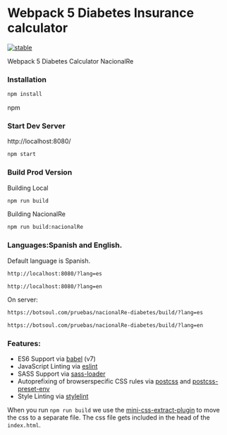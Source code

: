 # Webpack 5 Diabetes Insurance calculator

[![stable](http://badges.github.io/stability-badges/dist/stable.svg)](http://github.com/badges/stability-badges)

Webpack 5 Diabetes Calculator NacionalRe

### Installation

```sh
npm install
```

npm

### Start Dev Server

http://localhost:8080/

```sh
npm start
```

### Build Prod Version

Building Local
```sh
npm run build
```

Building NacionalRe
```sh
npm run build:nacionalRe
```

### Languages:Spanish and English.

Default language is Spanish.

```sh
http://localhost:8080/?lang=es
```

```sh
http://localhost:8080/?lang=en
```

On server:

```sh
https://botsoul.com/pruebas/nacionalRe-diabetes/build/?lang=es
```

```sh
https://botsoul.com/pruebas/nacionalRe-diabetes/build/?lang=en
```


### Features:

- ES6 Support via [babel](https://babeljs.io/) (v7)
- JavaScript Linting via [eslint](https://eslint.org/)
- SASS Support via [sass-loader](https://github.com/jtangelder/sass-loader)
- Autoprefixing of browserspecific CSS rules via [postcss](https://postcss.org/) and [postcss-preset-env](https://github.com/csstools/postcss-preset-env)
- Style Linting via [stylelint](https://stylelint.io/)

When you run `npm run build` we use the [mini-css-extract-plugin](https://github.com/webpack-contrib/mini-css-extract-plugin) to move the css to a separate file. The css file gets included in the head of the `index.html`.
